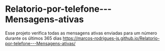 # Relatorio-por-telefone---Mensagens-ativas
Esse projeto verifica todas as mensagens ativas enviadas para um número durante os últimos 365 dias 
https://marcos-rodrigues-js.github.io/Relatorio-por-telefone---Mensagens-ativas/
